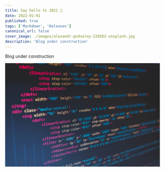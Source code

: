 ```yaml
---
title: Say hello to 2022 🎉
date: 2022-01-01
published: true
tags: ['Markdown', 'Releases']
canonical_url: false
cover_image: ./images/alexandr-podvalny-220262-unsplash.jpg
description: 'Blog under construction'
---
```


Blog under construction

![example alt text](../assets/images/2022-02-25-you-can-express-tags-today.jpg 'example Title')
